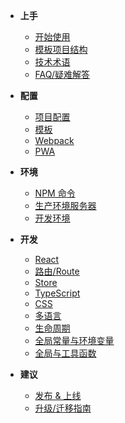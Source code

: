 -   **上手**

    -   [开始使用](/?id=开始使用)
    -   [模板项目结构](/boilerplate)
    -   [技术术语](/glossary)
    -   [FAQ/疑难解答](/faq)

-   **配置**

    -   [项目配置](/config)
    -   [模板](/template)
    -   [Webpack](/webpack)
    -   [PWA](/pwa)

-   **环境**

    -   [NPM 命令](/task)
    -   [生产环境服务器](/server)
    -   [开发环境](/dev)

-   **开发**

    -   [React](/react)
    -   [路由/Route](/router)
    -   [Store](/store)
    -   [TypeScript](/typescript)
    -   [CSS](/css)
    -   [多语言](/i18n)
    -   [生命周期](/life-cycle)
    -   [全局常量与环境变量](/env)
    -   [全局与工具函数](/utilities)

-   **建议**
    -   [发布 & 上线](/deploy)
    -   [升级/迁移指南](/migration)
